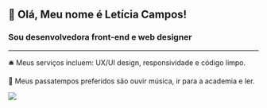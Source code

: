 ## :wave: Olá, Meu nome é Letícia Campos!
### Sou desenvolvedora front-end e web designer
------------------------------------------------------
:bellhop_bell: Meus serviços incluem: UX/UI design, responsividade e código limpo.   

:thought_balloon: Meus passatempos preferidos são ouvir música, ir para a academia e ler.

<a href="https://www.linkedin.com/in/letícia-campos-09a7a4224" alt="linkedin" target="_blank">
<img src="https://img.shields.io/badge/LinkedIn-%230077B5.svg?&style=flat-square&logo=linkedin&logoColor=white">
</a>


